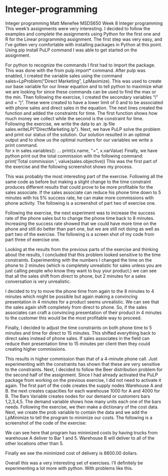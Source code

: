 # Integer-programming
Integer programming
Matt Menefee
MSDS650
Week 8 Integer programming
This week’s assignments were very interesting. I decided to follow the examples and complete the assignments using Python for the first one and R for the Linear programming assignment. 
The first step was very easy, and I’ve gotten very comfortable with installing packages in Python at this point. Using pip install PuLP command I was able to get started on the assignment.
 
 For python to recognize the commands I first had to import the package. This was done with the from pulp import* command. After pulp was enabled, I created the variable sales using the command sales=LpProblem(“Direct Marketing”, LpMaximize). This was used to create our base variable for our linear equation and to tell python to maximize what we are looking for since these commands can be used to find the max or the min. Then following the exercise, I created the secondary variables “i” and = “j”. These were created to have a lower limit of 0 and to be associated with phone sales and direct sales in the equation. 
The next lines created the function and added the constraints for time. The first function shows how much money we collect while the second is the constraint for time. Following the exercise, we write the data to an .lp file sales.writeLP("DirectMarketing.lp"). Next, we have PuLP solve the problem and print our status of the solution. Our solution resulted in an optimal output and to show us the optimal numbers for our variables we write a print command.  
for x in sales.variables(): 
... print(x.name, "=", x.varValue)
Finally, we have python print out the total commission with the following command:
print('Total commission ', value(sales.objective))
This was the first part of the exercise and the following screenshot shows my process.
 
This was probably the most interesting part of the exercise. Following all the same code as before but making a slight change to the time constraint produces different results that could prove to be more profitable for the sales associate. If the sales associate can reduce his phone time down to 5 minutes with his 5% success rate, he can make more commissions with phone activity. The following is a screenshot of part two of exercise one.
 
Following the exercise, the next experiment was to increase the success rate of the phone sales but to change the phone time back to 8 minutes. Increasing the success rate showed that we could have more time on the phone and still do better than part one, but we are still not doing as well as part two of the exercise. The following is a screen shot of my code from part three of exercise one.
 
Looking at the results from the previous parts of the exercise and thinking about the results, I concluded that this problem looked sensitive to the time constraints. Experimenting with the numbers I changed the time on the phone to 2 minutes (which is completely unrealistic for sales unless you are just calling people who know they want to buy your product.) we can see that all the sales shift from direct to phone, but 2 minutes for a sales conversation is very unrealistic. 
 
I decided to try to move the phone time from again to the 8 minutes to 4 minutes which might be possible but again making a convincing presentation in 4 minutes for a product seems unrealistic. We can see that the sales again shift completely from direct to phone. So, if the sales associates can craft a convincing presentation of their product in 4 minutes to the customer this would be the most profitable way to proceed. 
 
Finally, I decided to adjust the time constraints on both phone time to 5 minutes and time for direct to 15 minutes. This shifted everything back to direct sales instead of phone sales. If sales associates in the field can reduce their presentation time to 15 minutes per client then they could creating higher commissions.
  
This results in higher commission than that of a 4-minute phone call. Just experimenting with the constraints has shown that these are very sensitive to the constraints. 
Next, I decided to follow the Beer distribution problem for the second half of the assignment. Since I had already activated the PuLP package from working on the previous exercise, I did not need to activate it again.
The first part of the code creates the supply nodes Warehouse A and B. the next creates capacities for each warehouse 1000 for A and 4000 for B. The Bars Variable creates nodes for our demand or customers bars 1,2,3,4,5. The demand variable shows how many units each one of the bars needs.  Following the exercise, we then make a dictionary of the cost data. Next, we create the prob variable to contain the data and we add the LpMinimize to tell the program to minimize our costs. The following is a screenshot of the code of the exercise:
 
We can see here that program has minimized costs by having trucks from warehouse A deliver to Bar 1 and 5. Warehouse B will deliver to all of the other locations other than 5. 
 
Finally we see the minimized cost of delivery is 8600.00 dollars.
 
Overall this was a very interesting set of exercises. I’ll definitely be experimenting a lot more with python. With problems like this.
